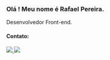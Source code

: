 ### Olá ! Meu nome é Rafael Pereira.
<p>Desenvolvedor Front-end.</p>

<!--
**RafaelPereira93/RafaelPereira93** is a ✨ _special_ ✨ repository because its `README.md` (this file) appears on your GitHub profile.

Here are some ideas to get you started:

- 🔭 I’m currently working on ...
- 🌱 I’m currently learning ...
- 👯 I’m looking to collaborate on ...
- 🤔 I’m looking for help with ...
- 💬 Ask me about ...
- 📫 How to reach me: ...
- 😄 Pronouns: ...
- ⚡ Fun fact: ...
-->

#### Contato:

<div>
  <a href="https://www.linkedin.com/in/rafael93/" target="_blank">
    <img src="ttps://img.shields.io/badge/LinkedIn-0077B5?style=for-the-badge&logo=linkedin&logoColor=white" />
  </a>
  <a href="mailto:rafaelpereira1993x@gmail.com" target="_blank">
    <img src="https://img.shields.io/badge/Gmail-D14836?style=for-the-badge&logo=gmail&logoColor=white" />
  </a>
</div>

